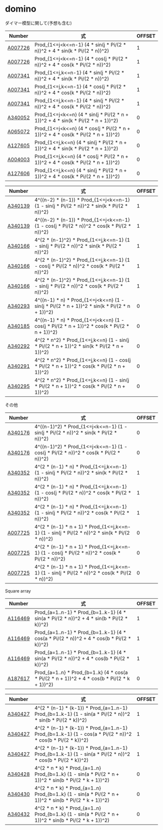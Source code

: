 # domino

ダイマー模型に関して(予想も含む)

| Number | 式 | OFFSET | 
| ----- | ----- | ----- |
| [A007726](https://oeis.org/A007726) | Prod_{1<=j<k<=n-1} (4 * sin(j * Pi/(2 * n))^2     + 4 * sin(k * Pi/(2 * n))^2)     | 1 |
| [A007726](https://oeis.org/A007726) | Prod_{1<=j<k<=n-1} (4 * cos(j * Pi/(2 * n))^2     + 4 * cos(k * Pi/(2 * n))^2)     | 1 |
| [A007341](https://oeis.org/A007341) | Prod_{1<=j,k<=n-1} (4 * sin(j * Pi/(2 * n))^2     + 4 * sin(k * Pi/(2 * n))^2)     | 1 |
| [A007341](https://oeis.org/A007341) | Prod_{1<=j,k<=n-1} (4 * cos(j * Pi/(2 * n))^2     + 4 * cos(k * Pi/(2 * n))^2)     | 1 |
| [A007341](https://oeis.org/A007341) | Prod_{1<=j,k<=n-1} (4 * sin(j * Pi/(2 * n))^2     + 4 * cos(k * Pi/(2 * n))^2)     | 1 |
| [A340052](https://oeis.org/A340052) | Prod_{1<=j<k<=n}   (4 * sin(j * Pi/(2 * n + 1))^2 + 4 * sin(k * Pi/(2 * n + 1))^2) | 0 |
| [A065072](https://oeis.org/A065072) | Prod_{1<=j<k<=n}   (4 * cos(j * Pi/(2 * n + 1))^2 + 4 * cos(k * Pi/(2 * n + 1))^2) | 0 |
| [A127605](https://oeis.org/A127605) | Prod_{1<=j,k<=n}   (4 * sin(j * Pi/(2 * n + 1))^2 + 4 * sin(k * Pi/(2 * n + 1))^2) | 0 |
| [A004003](https://oeis.org/A004003) | Prod_{1<=j,k<=n}   (4 * cos(j * Pi/(2 * n + 1))^2 + 4 * cos(k * Pi/(2 * n + 1))^2) | 0 |
| [A127606](https://oeis.org/A127606) | Prod_{1<=j,k<=n}   (4 * sin(j * Pi/(2 * n + 1))^2 + 4 * cos(k * Pi/(2 * n + 1))^2) | 0 |

| Number | 式 | OFFSET | 
| ----- | ----- | ----- |
| [A340139](https://oeis.org/A340139) | 4^((n-2) * (n-1))     * Prod_{1<=j<k<=n-1} (1 - sin(j * Pi/(2 * n))^2     * sin(k * Pi/(2 * n))^2)     | 1 |
| [A340139](https://oeis.org/A340139) | 4^((n-2) * (n-1))     * Prod_{1<=j<k<=n-1} (1 - cos(j * Pi/(2 * n))^2     * cos(k * Pi/(2 * n))^2)     | 1 |
| [A340166](https://oeis.org/A340166) | 4^(2 * (n-1)^2)       * Prod_{1<=j,k<=n-1} (1 - sin(j * Pi/(2 * n))^2     * sin(k * Pi/(2 * n))^2)     | 1 |
| [A340166](https://oeis.org/A340166) | 4^(2 * (n-1)^2)       * Prod_{1<=j,k<=n-1} (1 - cos(j * Pi/(2 * n))^2     * cos(k * Pi/(2 * n))^2)     | 1 |
| [A340166](https://oeis.org/A340166) | 4^(2 * (n-1)^2)       * Prod_{1<=j,k<=n-1} (1 - sin(j * Pi/(2 * n))^2     * cos(k * Pi/(2 * n))^2)     | 1 |
| [A340293](https://oeis.org/A340293) | 4^((n-1) * n)         * Prod_{1<=j<k<=n}   (1 - sin(j * Pi/(2 * n + 1))^2 * sin(k * Pi/(2 * n + 1))^2) | 0 |
| [A340185](https://oeis.org/A340185) | 4^((n-1) * n)         * Prod_{1<=j<k<=n}   (1 - cos(j * Pi/(2 * n + 1))^2 * cos(k * Pi/(2 * n + 1))^2) | 0 |
| [A340292](https://oeis.org/A340292) | 4^(2 * n^2)           * Prod_{1<=j,k<=n}   (1 - sin(j * Pi/(2 * n + 1))^2 * sin(k * Pi/(2 * n + 1))^2) | 0 |
| [A340291](https://oeis.org/A340291) | 4^(2 * n^2)           * Prod_{1<=j,k<=n}   (1 - cos(j * Pi/(2 * n + 1))^2 * cos(k * Pi/(2 * n + 1))^2) | 0 |
| [A340295](https://oeis.org/A340295) | 4^(2 * n^2)           * Prod_{1<=j,k<=n}   (1 - sin(j * Pi/(2 * n + 1))^2 * cos(k * Pi/(2 * n + 1))^2) | 0 |

その他

| Number | 式 | OFFSET | 
| ----- | ----- | ----- |
| [A340176](https://oeis.org/A340176) | 4^((n-1)^2)           * Prod_{1<=j<k<=n-1} (1 - sin(j * Pi/(2 * n))^2     * sin(k * Pi/(2 * n))^2)     | 0 |
| [A340176](https://oeis.org/A340176) | 4^((n-1)^2)           * Prod_{1<=j<k<=n-1} (1 - cos(j * Pi/(2 * n))^2     * cos(k * Pi/(2 * n))^2)     | 0 |
| [A340352](https://oeis.org/A340352) | 4^(2 * (n-1) * n)     * Prod_{1<=j,k<=n-1} (1 - sin(j * Pi/(2 * n))^2     * sin(k * Pi/(2 * n))^2)     | 1 |
| [A340352](https://oeis.org/A340352) | 4^(2 * (n-1) * n)     * Prod_{1<=j,k<=n-1} (1 - cos(j * Pi/(2 * n))^2     * cos(k * Pi/(2 * n))^2)     | 1 |
| [A340352](https://oeis.org/A340352) | 4^(2 * (n-1) * n)     * Prod_{1<=j,k<=n-1} (1 - sin(j * Pi/(2 * n))^2     * cos(k * Pi/(2 * n))^2)     | 1 |
| [A007725](https://oeis.org/A007725) | 4^(2 * (n-1) * n + 1) * Prod_{1<=j,k<=n-1} (1 - sin(j * Pi/(2 * n))^2     * sin(k * Pi/(2 * n))^2)     | 0 |
| [A007725](https://oeis.org/A007725) | 4^(2 * (n-1) * n + 1) * Prod_{1<=j,k<=n-1} (1 - cos(j * Pi/(2 * n))^2     * cos(k * Pi/(2 * n))^2)     | 0 |
| [A007725](https://oeis.org/A007725) | 4^(2 * (n-1) * n + 1) * Prod_{1<=j,k<=n-1} (1 - sin(j * Pi/(2 * n))^2     * cos(k * Pi/(2 * n))^2)     | 0 |

Square array

| Number | 式 | OFFSET | 
| ----- | ----- | ----- |
| [A116469](https://oeis.org/A116469) | Prod_{a=1..n-1} * Prod_{b=1..k-1} (4 * sin(a * Pi/(2 * n))^2     + 4 * sin(b * Pi/(2 * k))^2)     | 1 |
| [A116469](https://oeis.org/A116469) | Prod_{a=1..n-1} * Prod_{b=1..k-1} (4 * cos(a * Pi/(2 * n))^2     + 4 * cos(b * Pi/(2 * k))^2)     | 1 |
| [A116469](https://oeis.org/A116469) | Prod_{a=1..n-1} * Prod_{b=1..k-1} (4 * sin(a * Pi/(2 * n))^2     + 4 * cos(b * Pi/(2 * k))^2)     | 1 |
| [A187617](https://oeis.org/A187617) | Prod_{a=1..n}   * Prod_{b=1..k}   (4 * cos(a * Pi/(2 * n + 1))^2 + 4 * cos(b * Pi/(2 * k + 1))^2) | 0 |

| Number | 式 | OFFSET | 
| ----- | ----- | ----- |
| [A340427](https://oeis.org/A340427) | 4^(2 * (n-1) * (k-1)) * Prod_{a=1..n-1} Prod_{b=1..k-1} (1 - sin(a * Pi/(2 * n))^2     * sin(b * Pi/(2 * k))^2)     | 1 |
| [A340427](https://oeis.org/A340427) | 4^(2 * (n-1) * (k-1)) * Prod_{a=1..n-1} Prod_{b=1..k-1} (1 - cos(a * Pi/(2 * n))^2     * cos(b * Pi/(2 * k))^2)     | 1 |
| [A340427](https://oeis.org/A340427) | 4^(2 * (n-1) * (k-1)) * Prod_{a=1..n-1} Prod_{b=1..k-1} (1 - sin(a * Pi/(2 * n))^2     * cos(b * Pi/(2 * k))^2)     | 1 |
| [A340428](https://oeis.org/A340428) | 4^(2 * n * k)         * Prod_{a=1..n}   Prod_{b=1..k}   (1 - sin(a * Pi/(2 * n + 1))^2 * sin(b * Pi/(2 * k + 1))^2) | 0 |
| [A340430](https://oeis.org/A340430) | 4^(2 * n * k)         * Prod_{a=1..n}   Prod_{b=1..k}   (1 - sin(a * Pi/(2 * n + 1))^2 * sin(b * Pi/(2 * k + 1))^2) | 0 |
| [A340432](https://oeis.org/A340432) | 4^(2 * n * k)         * Prod_{a=1..n}   Prod_{b=1..k}   (1 - sin(a * Pi/(2 * n + 1))^2 * sin(b * Pi/(2 * k + 1))^2) | 0 |
